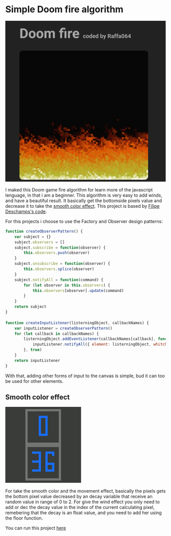# Simple Doom fire algorithm

![screenshot](/imgs/fire-image.jpg)

I maked this Doom game fire algorithm for learn more of the javascript lenguage, in that i am a beginner.
This algorithm is very easy to add winds, and have a beautiful result. 
It basically get the bottomside pixels value and decrease it to take the [smooth color effect](#smooth).
This project is based by [Filipe Deschamps's code](https://github.com/filipedeschamps/doom-fire-algorithm).

For this projects i choose to use the Factory and Observer design patterns:
```javascript
function createObserverPattern() {
    var subject = {}
    subject.observers = []
    subject.subscribe = function(observer) {
        this.observers.push(observer)
    }
    subject.unsubscribe = function(observer) {
        this.observers.splice(observer)
    }
    subject.notifyAll = function(command) {
        for (let observer in this.observers) {
            this.observers[observer].update(command)
        }
    }
    return subject
}

function createInputListener(listerningObject, callbackNames) {
    var inputListener = createObserverPattern()
    for (let callback in callbackNames) {
        listerningObject.addEventListener(callbackNames[callback], function(e) {
            inputListener.notifyAll({ element: listerningObject, whitch: callbackNames[callback], event: e })
        }, true)
    }
    return inputListener
}
```
With that, adding other forms of input to the canvas is simple, bud it can too be used for other elements.

<a name="smooth"></a>
## Smooth color effect 
![algorithm](/imgs/algorithm.gif)

For take the smooth color and the movement effect, basically the pixels gets the bottom pixel value decreased by an decay variable that receive an random value in range of 0 to 2.
For give the wind effect you only need to add or dec the decay value in the index of the current calculating pixel, remebering that the decay is an float value, and you need to add her using the floor function.

You can run this project [here](https://raffa064.github.io/DoomFire/)
